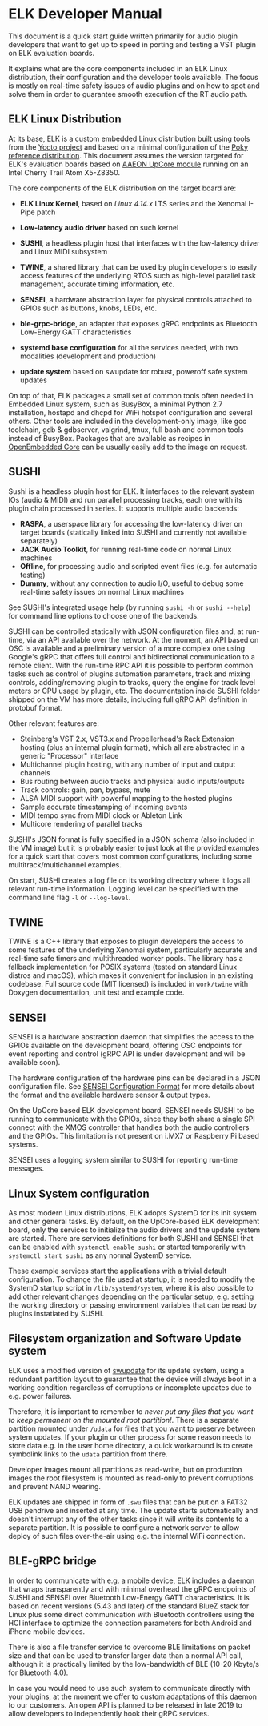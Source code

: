 # ELK Developer Manual

This document is a quick start guide written primarily for audio plugin developers that want to get up to speed in porting and testing a VST plugin on ELK evaluation boards.

It explains what are the core components included in an ELK Linux distribution, their configuration and the developer tools available. The focus is mostly on real-time safety issues of audio plugins and on how to spot and solve them in order to guarantee smooth execution of the RT audio path.

## ELK Linux Distribution

At its base, ELK is a custom embedded Linux distribution built using tools from the [Yocto project](https://www.yoctoproject.org/) and based on a minimal configuration of the [Poky reference distribution](https://www.yoctoproject.org/software-item/poky/). This document assumes the version targeted for ELK's evaluation boards based on [AAEON UpCore module](https://www.aaeon.com/en/p/iot-gateway-maker-boards-up-core) running on an Intel Cherry Trail Atom X5-Z8350.

The core components of the ELK distribution on the target board are:

  + **ELK Linux Kernel**, based on _Linux 4.14.x_ LTS series and the Xenomai I-Pipe patch

  + **Low-latency audio driver** based on such kernel

  + **SUSHI**, a headless plugin host that interfaces with the low-latency driver and Linux MIDI subsystem

  + **TWINE**, a shared library that can be used by plugin developers to easily access features of the underlying RTOS such as high-level parallel task management, accurate timing information, etc.

  + **SENSEI**, a hardware abstraction layer for physical controls attached to GPIOs such as buttons, knobs, LEDs, etc.

  + **ble-grpc-bridge**, an adapter that exposes gRPC endpoints as Bluetooth Low-Energy GATT characteristics

  + **systemd base configuration** for all the services needed, with two modalities (development and production)

  + **update system** based on swupdate for robust, poweroff safe system updates

On top of that, ELK packages a small set of common tools often needed in Embedded Linux system, such as BusyBox, a minimal Python 2.7 installation, hostapd and dhcpd for WiFi hotspot configuration and several others. Other tools are included in the development-only image, like gcc toolchain, gdb & gdbserver, valgrind, tmux, full bash and common tools instead of BusyBox. Packages that are available as recipes in [OpenEmbedded Core](https://layers.openembedded.org/layerindex/branch/master/recipes/) can be usually easily add to the image on request.

## SUSHI

Sushi is a headless plugin host for ELK. It interfaces to the relevant system IOs (audio & MIDI) and run parallel processing tracks, each one with its plugin chain processed in series. It supports multiple audio backends:

  + **RASPA**, a userspace library for accessing the low-latency driver on target boards (statically linked into SUSHI and currently not available separately)
  + **JACK Audio Toolkit**, for running real-time code on normal Linux machines
  + **Offline**, for processing audio and scripted event files (e.g. for automatic testing)
  + **Dummy**, without any connection to audio I/O, useful to debug some real-time safety issues on normal Linux machines

See SUSHI's integrated usage help (by running `sushi -h` or `sushi --help`) for command line options to choose one of the backends.

SUSHI can be controlled statically with JSON configuration files and, at run-time, via an API available over the network. At the moment, an API based on OSC is available and a preliminary version of a more complex one using Google's gRPC that offers full control and bidirectional communication to a remote client.
With the run-time RPC API it is possible to perform common tasks such as control of plugins automation parameters, track and mixing controls, adding/removing plugin to tracks, query the engine for track level meters or CPU usage by plugin, etc. The documentation inside SUSHI folder shipped on the VM has more details, including full gRPC API definition in protobuf format.

Other relevant features are:

  + Steinberg's VST 2.x, VST3.x and Propellerhead's Rack Extension hosting (plus an internal plugin format), which all are abstracted in a generic "Processor" interface
  + Multichannel plugin hosting, with any number of input and output channels
  + Bus routing between audio tracks and physical audio inputs/outputs
  + Track controls: gain, pan, bypass, mute
  + ALSA MIDI support with powerful mapping to the hosted plugins
  + Sample accurate timestamping of incoming events
  + MIDI tempo sync from MIDI clock or Ableton Link
  + Multicore rendering of parallel tracks

SUSHI's JSON format is fully specified in a JSON schema (also included in the VM image) but it is probably easier to just look at the provided examples for a quick start that covers most common configurations, including some multitrack/multichannel examples.

On start, SUSHI creates a log file on its working directory where it logs all relevant run-time information. Logging
level can be specified with the command line flag `-l` or `--log-level`. 

## TWINE

TWINE is a C++ library that exposes to plugin developers the access to some features of the underlying Xenomai system, particularly accurate and real-time safe timers and multithreaded worker pools.
The library has a fallback implementation for POSIX systems (tested on standard Linux distros and macOS), which makes it convenient for inclusion in an existing codebase.
Full source code (MIT licensed) is included in `work/twine` with Doxygen documentation, unit test and example code.

## SENSEI

SENSEI is a hardware abstraction daemon that simplifies the access to the GPIOs available on the development board, offering OSC endpoints for event reporting and control (gRPC API is under development and will be available soon).

The hardware configuration of the hardware pins can be declared in a JSON configuration file. See [SENSEI Configuration Format](sensei_configuration_format.md) for more details about the format and the available hardware sensor & output types.

On the UpCore based ELK development board, SENSEI needs SUSHI to be running to communicate with the GPIOs, since they both share a single SPI connect with the XMOS controller that handles both the audio controllers and the GPIOs. This limitation is not present on i.MX7 or Raspberry Pi based systems.

SENSEI uses a logging system similar to SUSHI for reporting run-time messages.

## Linux System configuration

As most modern Linux distributions, ELK adopts SystemD for its init system and other general tasks. By default, on the
UpCore-based ELK development board, only the services to initialize the audio drivers and the update system are started.
There are services definitions for both SUSHI and SENSEI that can be enabled with `systemctl enable sushi` or started
temporarily with `systemctl start sushi` as any normal SystemD service.

These example services start the applications with a trivial default configuration. To change the file used at startup,
it is needed to modify the SystemD startup script in `/lib/systemd/system`, where it is also possible to add other
relevant changes depending on the particular setup, e.g. setting the working directory or passing environment variables
that can be read by plugins instatiated by SUSHI.

## Filesystem organization and Software Update system

ELK uses a modified version of [swupdate](https://sbabic.github.io/swupdate/) for its update system, using a redundant
partition layout to guarantee that the device will always boot in a working condition regardless of corruptions or
incomplete updates due to e.g. power failures.

Therefore, it is important to remember to *never put any files that you want to keep permanent on the mounted root partition!*. There is a separate partition mounted under `/udata` for files that you want to preserve between system updates. If your plugin or other process for some reason needs to store data e.g. in the user home directory, a quick workaround is to create symbolink links to the `udata` partition from there.

Developer images mount all partitions as read-write, but on production images the root filesystem is mounted as
read-only to prevent corruptions and prevent NAND wearing.

ELK updates are shipped in form of `.swu` files that can be put on a FAT32 USB pendrive and inserted at any time. The
update starts automatically and doesn't interrupt any of the other tasks since it will write its contents to a separate
partition. It is possible to configure a network server to allow deploy of such files over-the-air using e.g. the
internal WiFi connection.

## BLE-gRPC bridge

In order to communicate with e.g. a mobile device, ELK includes a daemon that wraps transparently and with minimal
overhead the gRPC endpoints of SUSHI and SENSEI over Bluetooth Low-Energy GATT characteristics. It is based on recent
versions (5.43 and later) of the standard BlueZ stack for Linux plus some direct communication with Bluetooth
controllers using the HCI interface to optimize the connection parameters for both Android and iPhone mobile devices.

There is also a file transfer service to overcome BLE limitations on packet size and that can be used to transfer larger
data than a normal API call, although it is practically limited by the low-bandwidth of BLE (10-20 Kbyte/s for Bluetooth
4.0).

In case you would need to use such system to communicate directly with your plugins, at the moment we offer to custom
adaptations of this daemon to our customers. An open API is planned to be released in late 2019 to allow developers to independently hook
their gRPC services.



